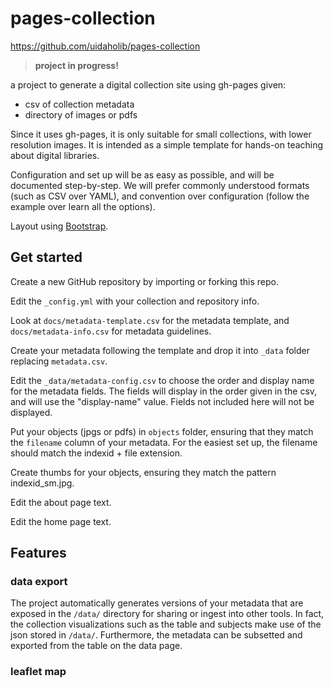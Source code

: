 # pages-collection

https://github.com/uidaholib/pages-collection

> **project in progress!**

a project to generate a digital collection site using gh-pages given:
- csv of collection metadata
- directory of images or pdfs

Since it uses gh-pages, it is only suitable for small collections, with lower resolution images.
It is intended as a simple template for hands-on teaching about digital libraries.

Configuration and set up will be as easy as possible, and will be documented step-by-step.
We will prefer commonly understood formats (such as CSV over YAML), and convention over configuration (follow the example over learn all the options).

Layout using [Bootstrap](https://getbootstrap.com/docs/4.0/getting-started/introduction/).

## Get started

Create a new GitHub repository by importing or forking this repo.

Edit the `_config.yml` with your collection and repository info.

Look at `docs/metadata-template.csv` for the metadata template, and `docs/metadata-info.csv` for metadata guidelines.

Create your metadata following the template and drop it into `_data` folder replacing `metadata.csv`.

Edit the `_data/metadata-config.csv` to choose the order and display name for the metadata fields. 
The fields will display in the order given in the csv, and will use the "display-name" value. 
Fields not included here will not be displayed.

Put your objects (jpgs or pdfs) in `objects` folder, ensuring that they match the `filename` column of your metadata. For the easiest set up, the filename should match the indexid + file extension.

Create thumbs for your objects, ensuring they match the pattern indexid_sm.jpg.

Edit the about page text.

Edit the home page text.

## Features

### data export 

The project automatically generates versions of your metadata that are exposed in the `/data/` directory for sharing or ingest into other tools.
In fact, the collection visualizations such as the table and subjects make use of the json stored in `/data/`.
Furthermore, the metadata can be subsetted and exported from the table on the data page.

### leaflet map
